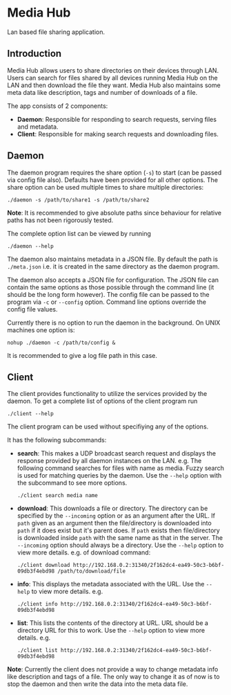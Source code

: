 # Media Hub

Lan based file sharing application.

## Introduction

Media Hub allows users to share directories on their devices through LAN. Users
can search for files shared by all devices running Media Hub on the LAN and
then download the file they want. Media Hub also maintains some meta data like
description, tags and number of downloads of a file.

The app consists of 2 components:

*   **Daemon**: Responsible for responding to search requests, serving files and
metadata.
*   **Client**: Responsible for making search requests and downloading files.

## Daemon

The daemon program requires the share option (`-s`) to start (can be passed via config file also).
Defaults have been provided for all other options. The share option can be used
multiple times to share multiple directories:

    ./daemon -s /path/to/share1 -s /path/to/share2

**Note**: It is recommended to give absolute paths since behaviour for relative
paths has not been rigorously tested.

The complete option list can be viewed by running

    ./daemon --help

The daemon also maintains metadata in a JSON file. By default the path is
`./meta.json` i.e. it is created in the same directory as the daemon program.

The daemon also accepts a JSON file for configuration. The JSON file can
contain the same options as those possible through the command line (it should
be the long form however). The config file can be passed to the program via
`-c` or `--config` option. Command line options override the config file
values.

Currently there is no option to run the daemon in the background. On UNIX
machines one option is:

    nohup ./daemon -c /path/to/config &

It is recommended to give a log file path in this case.

## Client

The client provides functionality to utilize the services provided by the
daemon. To get a complete list of options of the client program run

    ./client --help

The client program can be used without specifiying any of the options.

It has the following subcommands:

*   **search**: This makes a UDP broadcast search request and displays the
response provided by all daemon instances on the LAN. e.g. The following
command searches for files with name as media. Fuzzy search is used
for matching queries by the daemon. Use the `--help` option with the subcommand
to see more options.

    `./client search media name`

*   **download**: This downloads a file or directory. The directory can be
specified by the `--incoming` option or as an argument after the URL. If `path`
given as an argument then the file/directory is downloaded into `path` if it
does exist but it's parent does. If `path` exists then file/directory is
downloaded inside `path` with the same name as that in the server. The
`--incoming` option should always be a directory. Use the `--help` option to
view more details. e.g. of download command:

    `./client download http://192.168.0.2:31340/2f162dc4-ea49-50c3-b6bf-09db3f4ebd98 /path/to/download/file`

*   **info**: This displays the metadata associated with the URL. Use the `--help` to
view more details. e.g.

    `./client info http://192.168.0.2:31340/2f162dc4-ea49-50c3-b6bf-09db3f4ebd98`

*   **list**: This lists the contents of the directory at URL. URL should be a
directory URL for this to work. Use the `--help` option to view more details.
e.g.

    `./client list http://192.168.0.2:31340/2f162dc4-ea49-50c3-b6bf-09db3f4ebd98`

**Note**: Currently the client does not provide a way to change metadata info like
description and tags of a file. The only way to change it as of now is to stop
the daemon and then write the data into the meta data file.
